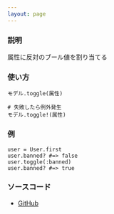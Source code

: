 ```yaml
---
layout: page
---
```


### 説明

属性に反対のブール値を割り当てる

### 使い方

    モデル.toggle(属性)

    # 失敗したら例外発生
    モデル.toggle!(属性)

### 例

    user = User.first
    user.banned? #=> false
    user.toggle(:banned)
    user.banned? #=> true

### ソースコード

- [GitHub](https://github.com/rails/rails/blob/984c3ef2775781d47efa9f541ce570daa2434a80/activerecord/lib/active_record/persistence.rb#L882)
